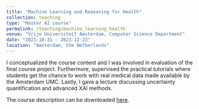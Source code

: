 ```yaml
---
title: "Machine Learning and Reasoning for Health"
collection: teaching
type: "Master AI course"
permalink: /teaching/machine_learning_health
venue: "Vrije Universiteit Amsterdam, Computer Science Department"
date: "2023-10-31 - 2023-12-23"
location: "Amsterdam, the Netherlands"
---
```


I conceptualized the course content and I was involved in evaluation of the final course project.
Furthermore, supervised the practical tutorials where students get the chance to work with real medical data made available by the Amsterdam UMC. 
Lastly, I gave a lecture discussing uncertainty quantification and advanced XAI methods. 

The course description can be downloaded [here](https://studiegids.vu.nl/en/Master/2023-2024/artificial-intelligence/XM_0102#/).